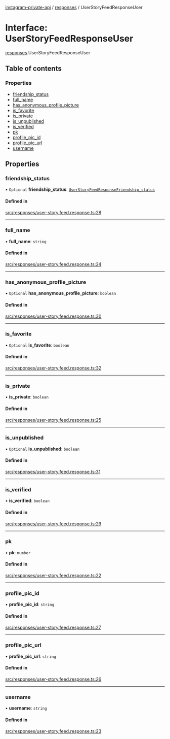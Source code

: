 [instagram-private-api](../../README.md) / [responses](../../modules/responses.md) / UserStoryFeedResponseUser

# Interface: UserStoryFeedResponseUser

[responses](../../modules/responses.md).UserStoryFeedResponseUser

## Table of contents

### Properties

- [friendship\_status](UserStoryFeedResponseUser.md#friendship_status)
- [full\_name](UserStoryFeedResponseUser.md#full_name)
- [has\_anonymous\_profile\_picture](UserStoryFeedResponseUser.md#has_anonymous_profile_picture)
- [is\_favorite](UserStoryFeedResponseUser.md#is_favorite)
- [is\_private](UserStoryFeedResponseUser.md#is_private)
- [is\_unpublished](UserStoryFeedResponseUser.md#is_unpublished)
- [is\_verified](UserStoryFeedResponseUser.md#is_verified)
- [pk](UserStoryFeedResponseUser.md#pk)
- [profile\_pic\_id](UserStoryFeedResponseUser.md#profile_pic_id)
- [profile\_pic\_url](UserStoryFeedResponseUser.md#profile_pic_url)
- [username](UserStoryFeedResponseUser.md#username)

## Properties

### friendship\_status

• `Optional` **friendship\_status**: [`UserStoryFeedResponseFriendship_status`](UserStoryFeedResponseFriendship_status.md)

#### Defined in

[src/responses/user-story.feed.response.ts:28](https://github.com/Nerixyz/instagram-private-api/blob/b3351b9/src/responses/user-story.feed.response.ts#L28)

___

### full\_name

• **full\_name**: `string`

#### Defined in

[src/responses/user-story.feed.response.ts:24](https://github.com/Nerixyz/instagram-private-api/blob/b3351b9/src/responses/user-story.feed.response.ts#L24)

___

### has\_anonymous\_profile\_picture

• `Optional` **has\_anonymous\_profile\_picture**: `boolean`

#### Defined in

[src/responses/user-story.feed.response.ts:30](https://github.com/Nerixyz/instagram-private-api/blob/b3351b9/src/responses/user-story.feed.response.ts#L30)

___

### is\_favorite

• `Optional` **is\_favorite**: `boolean`

#### Defined in

[src/responses/user-story.feed.response.ts:32](https://github.com/Nerixyz/instagram-private-api/blob/b3351b9/src/responses/user-story.feed.response.ts#L32)

___

### is\_private

• **is\_private**: `boolean`

#### Defined in

[src/responses/user-story.feed.response.ts:25](https://github.com/Nerixyz/instagram-private-api/blob/b3351b9/src/responses/user-story.feed.response.ts#L25)

___

### is\_unpublished

• `Optional` **is\_unpublished**: `boolean`

#### Defined in

[src/responses/user-story.feed.response.ts:31](https://github.com/Nerixyz/instagram-private-api/blob/b3351b9/src/responses/user-story.feed.response.ts#L31)

___

### is\_verified

• **is\_verified**: `boolean`

#### Defined in

[src/responses/user-story.feed.response.ts:29](https://github.com/Nerixyz/instagram-private-api/blob/b3351b9/src/responses/user-story.feed.response.ts#L29)

___

### pk

• **pk**: `number`

#### Defined in

[src/responses/user-story.feed.response.ts:22](https://github.com/Nerixyz/instagram-private-api/blob/b3351b9/src/responses/user-story.feed.response.ts#L22)

___

### profile\_pic\_id

• **profile\_pic\_id**: `string`

#### Defined in

[src/responses/user-story.feed.response.ts:27](https://github.com/Nerixyz/instagram-private-api/blob/b3351b9/src/responses/user-story.feed.response.ts#L27)

___

### profile\_pic\_url

• **profile\_pic\_url**: `string`

#### Defined in

[src/responses/user-story.feed.response.ts:26](https://github.com/Nerixyz/instagram-private-api/blob/b3351b9/src/responses/user-story.feed.response.ts#L26)

___

### username

• **username**: `string`

#### Defined in

[src/responses/user-story.feed.response.ts:23](https://github.com/Nerixyz/instagram-private-api/blob/b3351b9/src/responses/user-story.feed.response.ts#L23)
